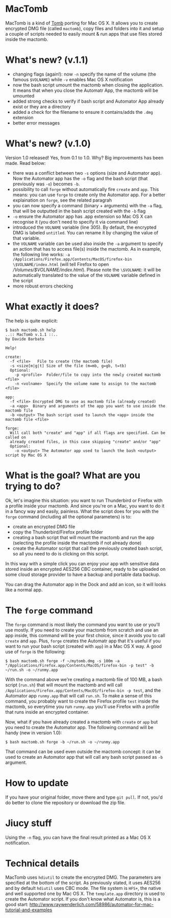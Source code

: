 # MacTomb
MacTomb is a kind of [Tomb](https://github.com/dyne/Tomb) porting for Mac OS X. It allows you to create encrypted DMG file (called `mactomb`), copy files and folders into it and setup a couple of scripts needed to easily mount & run apps that use files stored inside the mactomb.

# What's new? (v.1.1)
- changing flags (again!): now `-n` specify the name of the volume (the famous `$VOLNAME`) while `-v` enables Mac OS X notification
- now the bash script umount the mactomb when closing the application. It means that when you close the Automatr App, the mactomb will be umounted
- added strong checks to verify if bash script and Automator App already exist or they are a directory
- added a check for the filename to ensure it contains/adds the `.dmg` extension
- better error messages

# What's new? (v.1.0)
Version 1.0 released! Yes, from 0.1 to 1.0. Why? Big improvements has been made. Read below:
- there was a conflict between two `-s` options (size and Automator app). Now the Automator app has the `-o` flag and the bash script (that previously was `-o`) becomes `-b`.
- possibility to call `forge` without automatically fire `create` and `app`. This means: you can use `forge` to create only the Automator app. For a better explaination on `forge`, see the related paragrah
- you can now specify a command (binary + arguments) with the `-a` flag, that will be outputted in the bash script created with the `-b` flag
- `-o` ensure the Automator app has .app extension so Mac OS X can recognise it (you don't need to specify it via command line)
- introduced the `VOLNAME` variable (line 305). By default, the encrypted DMG is labeled `untitled`. You can rename it by changing the value of that variable.
- the `VOLNAME` variable can be used also inside the `-a` argument to specify an action that has to access file(s) inside the mactomb. As in example, the following line works: `-a /Applications/Firefox.app/Contents/MacOS/firefox-bin \$VOLNAME/index.html` (will tell Firefox to open _/Volumes/$VOLNAME/index.html_). Please note the `\$VOLNAME`: it will be automatically translated to the value of the `VOLNAME` variable defined in the script
- more robust errors checking

# What exactly it does?
The help is quite explicit:
```
$ bash mactomb.sh help
..:: MacTomb v.1.1 ::..
by Davide Barbato

Help!

create:
  -f <file>   File to create (the mactomb file)
  -s <size[m|g|t] Size of the file (m=mb, g=gb, t=tb)
  Optional:
    -p <profile>  Folder/file to copy into the newly created mactomb <file>
    -n <volname>  Specify the volume name to assign to the mactomb <file>

app:
  -f <file> Encrypted DMG to use as mactomb file (already created)
  -a <app>  Binary and arguments of the app you want to use inside the mactomb file
  -b <output> The bash script used to launch the <app> inside the mactomb file <file>

forge:
  Will call both "create" and "app" if all flags are specified. Can be called on 
  already created files, in this case skipping "create" and/or "app"
  Optional:
    -o <output> The Automator app used to launch the bash <output> script by Mac OS X
```

# What is the goal? What are you trying to do?
Ok, let's imagine this situation: you want to run Thunderbird or Firefox with a profile inside your mactomb. And since you're on a Mac, you want to do it in a fancy way and easily, painless.
What the script does for you with the `forge` command (including all the optional parameters) is to:
- create an encrypted DMG file
- copy the Thunderbird/Firefox profile folder
- creating a bash script that will mount the mactomb and run the app (selecting the profile inside the mactomb if not already done)
- create the Automator script that call the previously created bash script, so all you need to do is clicking on this script.

In this way with a simple click you can enjoy your app with sensitive data stored inside an encrypted AES256 CBC container, ready to be uploaded on some cloud storage provider to have a backup and portable data backup.

You can drag the Automator app in the Dock and add an icon, so it will looks like a normal app.

# The `forge` command
The `forge` command is most likely the command you want to use or you'll use mostly.
If you need to create your mactomb from scratch and use an app inside, this command will be your first choice, since it avoids you to call `create` and `app`. Plus, `forge` creates the Automatr app that it's useful if you want to run your bash script (created with `app`) in a Mac OS X way.
A good use of `forge` is the following:
```
$ bash mactomb.sh forge -f ~/mytomb.dmg -s 100m -a "/Applications/Firefox.app/Contents/MacOS/firefox-bin -p test" -b ~/run.sh -o ~/runmy.app
```
With the command above we're creating a mactomb file of 100 MB, a bash script (`run.sh`) that will mount the mactomb and will call `/Applications/Firefox.app/Contents/MacOS/firefox-bin -p test`, and the Automator app `runmy.app` that will call `run.sh`. To make a sense of this command, you probably want to create the Firefox profile `test` inside the mactomb, so everytime you run `runmy.app` you'll use Firefox with a profile that runs inside an encrypted container.

Now, what if you have already created a mactomb with `create` or `app` but you need to create the Automator app. The following command will be handy (new in version 1.0):
```
$ bash mactomb.sh forge -b ~/run.sh -o ~/runmy.app
```
That command can be used even outside the mactomb concept: it can be used to create an Automator app that will call any bash script passed as `-b` argument.

# How to update
If you have your original folder, move there and type `git pull`. If not, you'd do better to clone the repository or download the zip file.

# Jiucy stuff
Using the `-n` flag, you can have the final result printed as a Mac OS X notification.

# Technical details
MacTomb uses `hdiutil` to create the encrypted DMG. The parameters are specified at the bottom of the script. As previously stated, it uses AES256 and by default `hdiutil` uses CBC mode. The file system is `HFS+`, the native and well supported one by Mac OS X.
The `template.app` directory is used to create the Automator script. If you don't know what Automator is, this is a good start: http://www.raywenderlich.com/58986/automator-for-mac-tutorial-and-examples
